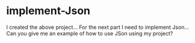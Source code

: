 # implement-Json
I created the above project... For the next part I need to implement Json... Can you give me an example of how to use JSon using my project?
